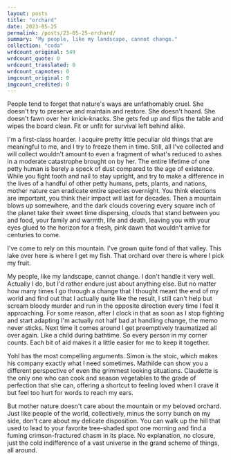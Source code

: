 ```yaml
---
layout: posts
title: "orchard"
date: 2023-05-25
permalink: /posts/23-05-25-orchard/
summary: "My people, like my landscape, cannot change."
collection: "coda"
wrdcount_original: 549
wrdcount_quote: 0
wrdcount_translated: 0
wrdcount_capnotes: 0
imgcount_original: 0
imgcount_credited: 0
---
```

People tend to forget that nature's ways are unfathomably cruel. She doesn't try to preserve and maintain and restore. She doesn't hoard. She doesn't fawn over her knick-knacks. She gets fed up and flips the table and wipes the board clean. Fit or unfit for survival left behind alike.

I'm a first-class hoarder. I acquire pretty little peculiar old things that are meaningful to me, and I try to freeze them in time. Still, all I've collected and will collect wouldn't amount to even a fragment of what's reduced to ashes in a moderate catastrophe brought on by her. The entire lifetime of one petty human is barely a speck of dust compared to the age of existence. While you fight tooth and nail to stay upright, and try to make a difference in the lives of a handful of other petty humans, pets, plants, and nations, mother nature can eradicate entire species overnight. You think elections are important, you think their impact will last for decades. Then a mountain blows up somewhere, and the dark clouds covering every square inch of the planet take their sweet time dispersing, clouds that stand between you and food, your family and warmth, life and death, leaving you with your eyes glued to the horizon for a fresh, pink dawn that wouldn't arrive for centuries to come.

I've come to rely on this mountain. I've grown quite fond of that valley. This lake over here is where I get my fish. That orchard over there is where I pick my fruit.

My people, like my landscape, cannot change. I don't handle it very well. Actually I do, but I'd rather endure just about anything else. But no matter how many times I go through a change that I thought meant the end of my world and find out that I actually quite like the result, I still can't help but scream bloody murder and run in the opposite direction every time I feel it approaching. For some reason, after I clock in that as soon as I stop fighting and start adapting I'm actually not half bad at handling change, the memo never sticks. Next time it comes around I get preemptively traumatized all over again. Like a child during bathtime. So every person in my corner counts. Each bit of aid makes it a little easier for me to keep it together.

Yohl has the most compelling arguments. Simon is the stoic, which makes his company exactly what I need sometimes. Mathilde can show you a different perspective of even the grimmest looking situations. Claudette is the only one who can cook and season vegetables to the grade of perfection that she can, offering a shortcut to feeling loved when I crave it but feel too hurt for words to reach my ears.

But mother nature doesn't care about the mountain or my beloved orchard. Just like people of the world, collectively, minus the sorry bunch on my side, don't care about my delicate disposition. You can walk up the hill that used to lead to your favorite tree-shaded spot one morning and find a fuming crimson-fractured chasm in its place. No explanation, no closure, just the cold indifference of a vast universe in the grand scheme of things, all around.
